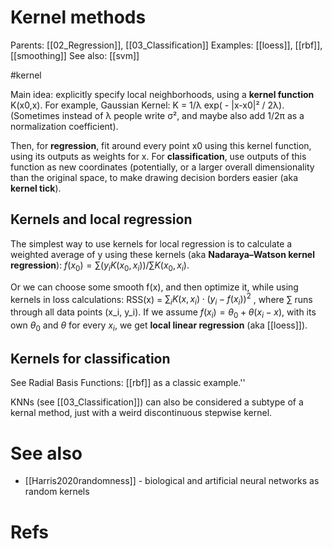 # Kernel methods

Parents: [[02_Regression]], [[03_Classification]]
Examples: [[loess]], [[rbf]], [[smoothing]]
See also: [[svm]]

#kernel


Main idea: explicitly specify local neighborhoods, using a **kernel function** K(x0,x). For example, Gaussian Kernel: K = 1/λ exp( - |x-x0|² / 2λ). (Sometimes instead of λ people write σ², and maybe also add 1/2π as a normalization coefficient).

Then, for **regression**, fit around every point x0 using this kernel function, using its outputs as weights for x. For **classification**, use outputs of this function as new coordinates (potentially, or a larger overall dimensionality than the original space, to make drawing decision borders easier (aka **kernel tick**).

## Kernels and local regression

The simplest way to use kernels for local regression is to calculate a weighted average of y using these kernels (aka **Nadaraya–Watson kernel regression**): $f(x_0) = ∑ (y_i K(x_0,x_i)) / ∑ K(x_0,x_i)$.

Or we can choose some smooth f(x), and then optimize it, while using kernels in loss calculations: RSS(x) = $\sum_i K(x, x_i)\cdot(y_i-f(x_i))^2$ , where ∑ runs through all data points (x_i, y_i). If we assume $f(x_i) = θ_0 + θ(x_i-x)$, with its own $θ_0$ and $θ$ for every $x_i$, we get **local linear regression** (aka [[loess]]).

## Kernels for classification

See Radial Basis Functions: [[rbf]] as a classic example.''

KNNs (see [[03_Classification]]) can also be considered a subtype of a kernal method, just with a weird discontinuous stepwise kernel.

# See also

* [[Harris2020randomness]] - biological and artificial neural networks as random kernels

# Refs